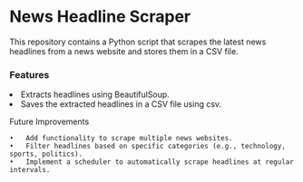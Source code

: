<h1>News Headline Scraper</h1>

<p>This repository contains a Python script that scrapes the latest news headlines from a news website and stores them in a CSV file.</p>

<h3>Features</h3>

<li>Extracts headlines using BeautifulSoup.</li>
<li>Saves the extracted headlines in a CSV file using csv.</li>

Future Improvements

	•	Add functionality to scrape multiple news websites.
	•	Filter headlines based on specific categories (e.g., technology, sports, politics).
	•	Implement a scheduler to automatically scrape headlines at regular intervals.
